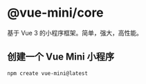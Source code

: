# @vue-mini/core

基于 Vue 3 的小程序框架。简单，强大，高性能。

## 创建一个 Vue Mini 小程序

```bash
npm create vue-mini@latest
```
